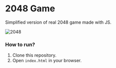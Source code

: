 # 2048 Game

Simplified version of real 2048 game made with JS.

![2048](https://imgur.com/ub1xXhO.png)

### How to run?

1. Clone this repository.
2. Open `index.html` in your browser.
